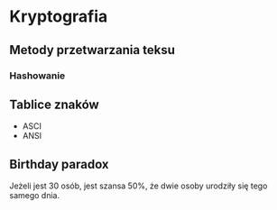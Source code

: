 # Kryptografia

## Metody przetwarzania teksu

### Hashowanie


## Tablice znaków
* ASCI
* ANSI

## Birthday paradox
Jeżeli jest 30 osób, jest szansa 50%, że dwie osoby urodziły się tego samego dnia.

